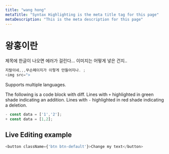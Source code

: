 ```yaml
---
title: "wang hong"
metaTitle: "Syntax Highlighting is the meta title tag for this page"
metaDescription: "This is the meta description for this page"
---
```

# 왕홍이란
제목에 한글이 나오면 에러가 걸린다... 이미지는 어떻게 넣은 건지..

```javascript
지랄이네,,,무슨페이지가 이렇게 만들어지나. ;
<img src=">
```

Supports multiple languages.

The following is a code block with diff. Lines with `+` highlighted in green shade indicating an addition. Lines with `-` highlighted in red shade indicating a deletion.

```javascript
- const data = ['1','2'];
+ const data = [1,2];
```

## Live Editing example

```javascript react-live=true
<button className={'btn btn-default'}>Change my text</button>
```
